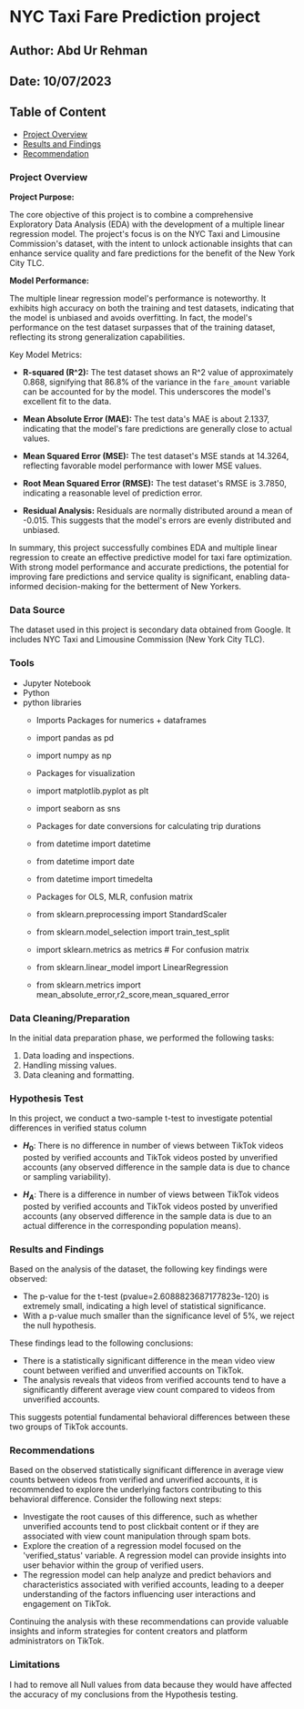 # NYC Taxi Fare Prediction project

## Author: Abd Ur Rehman

## Date: 10/07/2023

## Table of Content

- [Project Overview](#project-overview)
- [Results and Findings](#results-and-findings)
- [Recommendation](#recommendations)

### Project Overview

**Project Purpose:**

The core objective of this project is to combine a comprehensive Exploratory Data Analysis (EDA) with the development of a multiple linear regression model. The project's focus is on the NYC Taxi and Limousine Commission's dataset, with the intent to unlock actionable insights that can enhance service quality and fare predictions for the benefit of the New York City TLC.

**Model Performance:**

The multiple linear regression model's performance is noteworthy. It exhibits high accuracy on both the training and test datasets, indicating that the model is unbiased and avoids overfitting. In fact, the model's performance on the test dataset surpasses that of the training dataset, reflecting its strong generalization capabilities.

Key Model Metrics:

- **R-squared (R^2):** The test dataset shows an R^2 value of approximately 0.868, signifying that 86.8% of the variance in the `fare_amount` variable can be accounted for by the model. This underscores the model's excellent fit to the data.

- **Mean Absolute Error (MAE):** The test data's MAE is about 2.1337, indicating that the model's fare predictions are generally close to actual values.

- **Mean Squared Error (MSE):** The test dataset's MSE stands at 14.3264, reflecting favorable model performance with lower MSE values.

- **Root Mean Squared Error (RMSE):** The test dataset's RMSE is 3.7850, indicating a reasonable level of prediction error.

- **Residual Analysis:** Residuals are normally distributed around a mean of -0.015. This suggests that the model's errors are evenly distributed and unbiased.

In summary, this project successfully combines EDA and multiple linear regression to create an effective predictive model for taxi fare optimization. With strong model performance and accurate predictions, the potential for improving fare predictions and service quality is significant, enabling data-informed decision-making for the betterment of New Yorkers.

### Data Source

The dataset used in this project is secondary data obtained from Google. It includes NYC Taxi and Limousine Commission (New York City TLC).

### Tools

- Jupyter Notebook
- Python
- python libraries
  - Imports Packages for numerics + dataframes
  - import pandas as pd
  - import numpy as np

  - Packages for visualization
  - import matplotlib.pyplot as plt
  - import seaborn as sns

  - Packages for date conversions for calculating trip durations
  - from datetime import datetime
  - from datetime import date
  - from datetime import timedelta

  - Packages for OLS, MLR, confusion matrix
  - from sklearn.preprocessing import StandardScaler
  - from sklearn.model_selection import train_test_split
  - import sklearn.metrics as metrics # For confusion matrix
  - from sklearn.linear_model import LinearRegression
  - from sklearn.metrics import mean_absolute_error,r2_score,mean_squared_error

### Data Cleaning/Preparation

In the initial data preparation phase, we performed the following tasks:

1. Data loading and inspections.
2. Handling missing values.
3. Data cleaning and formatting.

### Hypothesis Test

In this project, we conduct a two-sample t-test to investigate potential differences in verified status column

- **$H_0$**: There is no difference in number of views between TikTok videos posted by verified accounts and TikTok videos posted by unverified accounts (any observed difference in the sample data is due to chance or sampling variability).

- **$H_A$**: There is a difference in number of views between TikTok videos posted by verified accounts and TikTok videos posted by unverified accounts (any observed difference in the sample data is due to an actual difference in the corresponding population means).

### Results and Findings

Based on the analysis of the dataset, the following key findings were observed:

- The p-value for the t-test (pvalue=2.6088823687177823e-120) is extremely small, indicating a high level of statistical significance.
- With a p-value much smaller than the significance level of 5%, we reject the null hypothesis.

These findings lead to the following conclusions:

- There is a statistically significant difference in the mean video view count between verified and unverified accounts on TikTok.
- The analysis reveals that videos from verified accounts tend to have a significantly different average view count compared to videos from unverified accounts.

This suggests potential fundamental behavioral differences between these two groups of TikTok accounts.

### Recommendations

Based on the observed statistically significant difference in average view counts between videos from verified and unverified accounts, it is recommended to explore the underlying factors contributing to this behavioral difference. Consider the following next steps:

- Investigate the root causes of this difference, such as whether unverified accounts tend to post clickbait content or if they are associated with view count manipulation through spam bots.
- Explore the creation of a regression model focused on the 'verified_status' variable. A regression model can provide insights into user behavior within the group of verified users.
- The regression model can help analyze and predict behaviors and characteristics associated with verified accounts, leading to a deeper understanding of the factors influencing user interactions and engagement on TikTok.

Continuing the analysis with these recommendations can provide valuable insights and inform strategies for content creators and platform administrators on TikTok.

### Limitations

I had to remove all Null values from data because they would have affected the accuracy of my conclusions from the Hypothesis testing.
